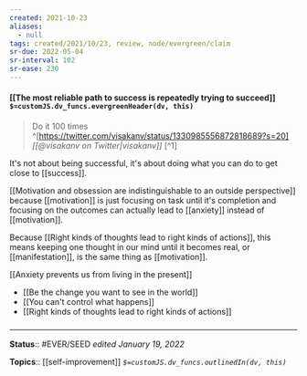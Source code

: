 ```yaml
---
created: 2021-10-23
aliases:
  - null
tags: created/2021/10/23, review, node/evergreen/claim
sr-due: 2022-05-04
sr-interval: 102
sr-ease: 230
---
```

#### [[The most reliable path to success is repeatedly trying to succeed]] `$=customJS.dv_funcs.evergreenHeader(dv, this)`

> Do it 100 times 
^[https://twitter.com/visakanv/status/1330985556872818689?s=20]
> <cite>[[@visakanv on Twitter|visakanv]]</cite> [^1]

It's not about being successful, it's about doing what you can do to get close to [[success]].

[[Motivation and obsession are indistinguishable to an outside perspective]] because [[motivation]] is just focusing on task until it's completion and focusing on the outcomes can actually lead to [[anxiety]] instead of [[motivation]].

Because [[Right kinds of thoughts lead to right kinds of actions]], this means keeping one thought in our mind until it becomes real, or [[manifestation]], is the same thing as [[motivation]].

[[Anxiety prevents us from living in the present]]
- [[Be the change you want to see in the world]]
- [[You can't control what happens]]
- [[Right kinds of thoughts lead to right kinds of actions]] 

### <hr class="footnote"/>

**Status**:: #EVER/SEED
*edited January 19, 2022*

**Topics**:: [[self-improvement]]
*`$=customJS.dv_funcs.outlinedIn(dv, this)`*

